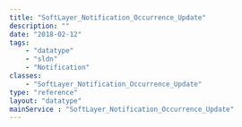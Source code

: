 ```yaml
---
title: "SoftLayer_Notification_Occurrence_Update"
description: ""
date: "2018-02-12"
tags:
    - "datatype"
    - "sldn"
    - "Notification"
classes:
    - "SoftLayer_Notification_Occurrence_Update"
type: "reference"
layout: "datatype"
mainService : "SoftLayer_Notification_Occurrence_Update"
---
```

